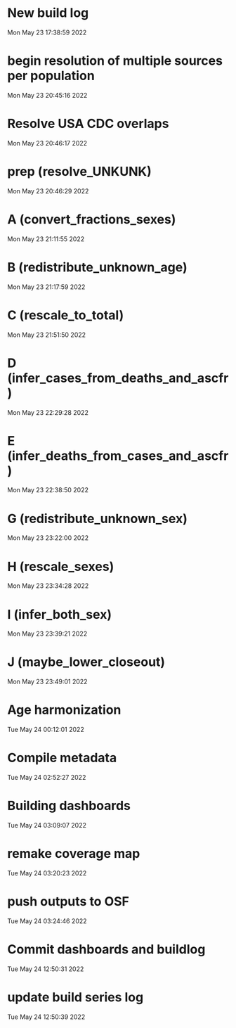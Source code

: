 
# New build log 
 Mon May 23 17:38:59 2022 


# begin resolution of multiple sources per population 
 Mon May 23 20:45:16 2022 


# Resolve USA CDC overlaps 
 Mon May 23 20:46:17 2022 


# prep (resolve_UNKUNK) 
 Mon May 23 20:46:29 2022 


# A (convert_fractions_sexes) 
 Mon May 23 21:11:55 2022 


# B (redistribute_unknown_age) 
 Mon May 23 21:17:59 2022 


# C (rescale_to_total) 
 Mon May 23 21:51:50 2022 


# D (infer_cases_from_deaths_and_ascfr) 
 Mon May 23 22:29:28 2022 


# E (infer_deaths_from_cases_and_ascfr) 
 Mon May 23 22:38:50 2022 


# G (redistribute_unknown_sex) 
 Mon May 23 23:22:00 2022 


# H (rescale_sexes) 
 Mon May 23 23:34:28 2022 


# I (infer_both_sex) 
 Mon May 23 23:39:21 2022 


# J (maybe_lower_closeout) 
 Mon May 23 23:49:01 2022 


# Age harmonization 
 Tue May 24 00:12:01 2022 


# Compile metadata 
 Tue May 24 02:52:27 2022 


# Building dashboards 
 Tue May 24 03:09:07 2022 


# remake coverage map 
 Tue May 24 03:20:23 2022 


# push outputs to OSF 
 Tue May 24 03:24:46 2022 


# Commit dashboards and buildlog 
 Tue May 24 12:50:31 2022 


# update build series log 
 Tue May 24 12:50:39 2022 


